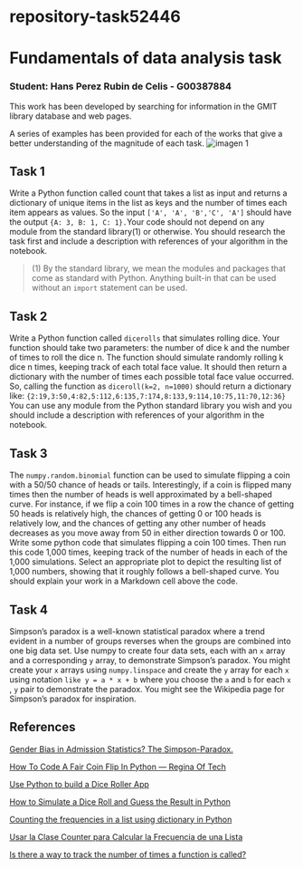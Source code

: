 # repository-task52446

# Fundamentals of data analysis task

### Student: Hans Perez Rubin de Celis - G00387884

This work has been developed by searching for information in the GMIT library database and web pages.

A series of examples has been provided for each of the works that give a better understanding of the magnitude of each task.
![imagen 1](https://camo.githubusercontent.com/04dc041570cb6cf2dce07a19befc674720235239/68747470733a2f2f7777772e696f74776f726c64746f6461792e636f6d2f66696c65732f323031392f30352f4765747479496d616765732d313034393333353034302d312e6a7067)

## Task 1
Write a Python function called count that takes a list as input and returns a dictionary of unique items in the list as keys and the number of times each item appears as values. So the input ``['A', 'A', 'B','C', 'A']`` should have the output ``{A: 3, B: 1, C: 1}.``Your code should not depend on any module from the standard library(1) or otherwise. You should research the task first and include a description with references of your algorithm in the
notebook.
> (1) By the standard library, we mean the modules and packages that come as standard with Python. Anything built-in that can be used without an ``import`` statement can be used.

## Task 2
Write a Python function called ``dicerolls`` that simulates rolling dice. Your function should take two parameters: the number of dice k and the number of times to roll the dice n. The function should simulate randomly rolling k dice n times, keeping track of each total face value. It should then return a dictionary with the number of times each possible total face value occurred. So, calling the function as ``diceroll(k=2, n=1000)`` should return a dictionary like: ``{2:19,3:50,4:82,5:112,6:135,7:174,8:133,9:114,10:75,11:70,12:36}``
You can use any module from the Python standard library you wish and you should include a description with references of your algorithm in the notebook.

## Task 3
The ``numpy.random.binomial`` function can be used to simulate flipping a coin with a 50/50 chance of heads or tails. Interestingly, if a coin is flipped many times then the number of heads is well approximated by a bell-shaped curve. For instance, if we flip a coin 100 times in a row the chance of getting 50 heads is relatively high, the chances of getting 0 or 100 heads is relatively low, and the chances of getting any other number of heads decreases as you move away from 50 in either direction towards 0 or 100. Write some python code that simulates flipping a coin 100 times. Then run this code 1,000 times, keeping track of the number of heads in each of the 1,000 simulations. Select an appropriate plot to depict the resulting list of 1,000 numbers, showing that it roughly follows a bell-shaped curve. You should explain your work in a Markdown cell above the code.

## Task 4
Simpson’s paradox is a well-known statistical paradox where a trend evident in a number of groups reverses when the groups are combined into one big data set. Use numpy to create four data sets, each with an ``x`` array and a corresponding ``y`` array, to demonstrate Simpson’s paradox. You might create your ``x`` arrays using ``numpy.linspace`` and create the ``y`` array for each ``x`` using notation ``like y = a * x + b`` where you choose the ``a`` and ``b`` for each ``x`` , ``y`` pair to demonstrate the paradox. You might see the Wikipedia page for Simpson’s paradox for inspiration.

## References

[Gender Bias in Admission Statistics? The Simpson-Paradox.](https://towardsdatascience.com/gender-bias-in-admission-statistics-the-simpson-paradox-cd381d994b16)

[How To Code A Fair Coin Flip In Python — Regina Of Tech](https://towardsdatascience.com/how-to-code-a-fair-coin-flip-in-python-d54312f33da9)

[Use Python to build a Dice Roller App](https://towardsdatascience.com/use-python-to-build-a-dice-roller-app-2408e66bf009)

[How to Simulate a Dice Roll and Guess the Result in Python](https://medium.com/an-amygdala/how-to-simulate-a-dice-roll-and-guess-the-result-in-python-9785079af6f3)

[Counting the frequencies in a list using dictionary in Python](https://www.geeksforgeeks.org/counting-the-frequencies-in-a-list-using-dictionary-in-python/)

[Usar la Clase Counter para Calcular la Frecuencia de una Lista](https://www.youtube.com/watch?v=2iC8jDLkKwQ&feature=youtu.be)

[Is there a way to track the number of times a function is called?](https://stackoverflow.com/questions/21716940/is-there-a-way-to-track-the-number-of-times-a-function-is-called)


